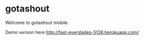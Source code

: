 gotashout
=========

Welcome to gotashout mobile.

Demo version here <a href="http://fast-everglades-5138.herokuapp.com/">http://fast-everglades-5138.herokuapp.com/</a>